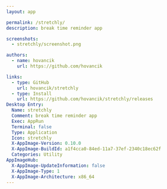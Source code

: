 ```yaml
---
layout: app

permalink: /stretchly/
description: break time reminder app

screenshots:
  - stretchly/screenshot.png

authors:
  - name: hovancik
    url: https://github.com/hovancik

links:
  - type: GitHub
    url: hovancik/stretchly
  - type: Install
    url: https://github.com/hovancik/stretchly/releases
Desktop Entry:
  Name: stretchly
  Comment: break time reminder app
  Exec: AppRun
  Terminal: false
  Type: Application
  Icon: stretchly
  X-AppImage-Version: 0.10.0
  X-AppImage-BuildId: a1f4cca0-84ed-11a7-37ef-2340c18ec62f
  Categories: Utility
AppImageHub:
  X-AppImage-UpdateInformation: false
  X-AppImage-Type: 1
  X-AppImage-Architecture: x86_64
---
```

